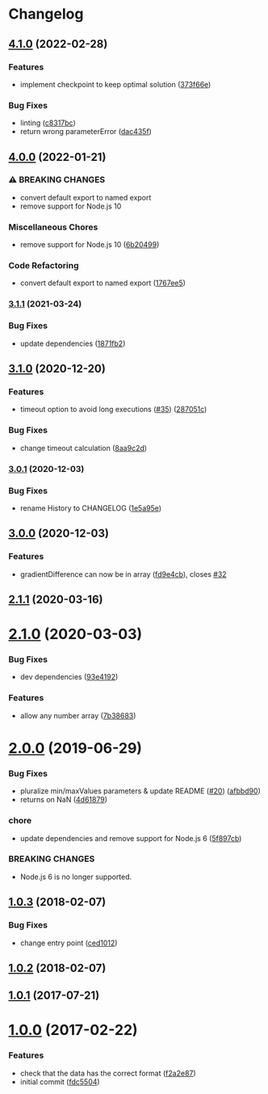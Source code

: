 # Changelog

## [4.1.0](https://www.github.com/mljs/levenberg-marquardt/compare/v4.0.0...v4.1.0) (2022-02-28)


### Features

* implement checkpoint to keep optimal solution ([373f66e](https://www.github.com/mljs/levenberg-marquardt/commit/373f66e1845edf9f28602ff51ee12ef119051e76))


### Bug Fixes

* linting ([c8317bc](https://www.github.com/mljs/levenberg-marquardt/commit/c8317bc28753976e1182cf9b381080a361d56aaa))
* return wrong parameterError ([dac435f](https://www.github.com/mljs/levenberg-marquardt/commit/dac435f91e45e21f2693634d6e2a67599b92ce0f))

## [4.0.0](https://www.github.com/mljs/levenberg-marquardt/compare/v3.1.1...v4.0.0) (2022-01-21)


### ⚠ BREAKING CHANGES

* convert default export to named export
* remove support for Node.js 10

### Miscellaneous Chores

* remove support for Node.js 10 ([6b20499](https://www.github.com/mljs/levenberg-marquardt/commit/6b204993283c2756618ce7b30ab88de5b2be0217))


### Code Refactoring

* convert default export to named export ([1767ee5](https://www.github.com/mljs/levenberg-marquardt/commit/1767ee520e8f53bb7ea2e6015c4992c92b3bd821))

### [3.1.1](https://www.github.com/mljs/levenberg-marquardt/compare/v3.1.0...v3.1.1) (2021-03-24)


### Bug Fixes

* update dependencies ([1871fb2](https://www.github.com/mljs/levenberg-marquardt/commit/1871fb215bf0cee91b9b8f7e1f0e7553dee35e0d))

## [3.1.0](https://www.github.com/mljs/levenberg-marquardt/compare/v3.0.1...v3.1.0) (2020-12-20)


### Features

* timeout option to avoid long executions ([#35](https://www.github.com/mljs/levenberg-marquardt/issues/35)) ([287051c](https://www.github.com/mljs/levenberg-marquardt/commit/287051c2dbe8a2ff6aa69553d9a75bc6ce115d65))


### Bug Fixes

* change timeout calculation ([8aa9c2d](https://www.github.com/mljs/levenberg-marquardt/commit/8aa9c2d75f1745dc94f8c495f01be0845309cf5b))

### [3.0.1](https://www.github.com/mljs/levenberg-marquardt/compare/v3.0.0...v3.0.1) (2020-12-03)


### Bug Fixes

* rename History to CHANGELOG ([1e5a95e](https://www.github.com/mljs/levenberg-marquardt/commit/1e5a95e0341c51c49b1f15a5b8544d8baaaf485c))

## [3.0.0](https://github.com/mljs/levenberg-marquardt/compare/v2.1.1...v3.0.0) (2020-12-03)


### Features

* gradientDifference can now be in array ([fd9e4cb](https://github.com/mljs/levenberg-marquardt/commit/fd9e4cbfbe24d8705277b91199f4e52e829b5053)), closes [#32](https://github.com/mljs/levenberg-marquardt/issues/32)

## [2.1.1](https://github.com/mljs/levenberg-marquardt/compare/v2.1.0...v2.1.1) (2020-03-16)



# [2.1.0](https://github.com/mljs/levenberg-marquardt/compare/v2.0.0...v2.1.0) (2020-03-03)


### Bug Fixes

* dev dependencies ([93e4192](https://github.com/mljs/levenberg-marquardt/commit/93e41925ac11d84b8913c9bc268500a9b7bde4f5))


### Features

* allow any number array ([7b38683](https://github.com/mljs/levenberg-marquardt/commit/7b38683ff3c1133e125fdb5486ce83527f03e9e9))



# [2.0.0](https://github.com/mljs/levenberg-marquardt/compare/v1.0.3...v2.0.0) (2019-06-29)


### Bug Fixes

* pluralize min/maxValues parameters & update README ([#20](https://github.com/mljs/levenberg-marquardt/issues/20)) ([afbbd90](https://github.com/mljs/levenberg-marquardt/commit/afbbd90))
* returns on NaN ([4d61879](https://github.com/mljs/levenberg-marquardt/commit/4d61879))


### chore

* update dependencies and remove support for Node.js 6 ([5f897cb](https://github.com/mljs/levenberg-marquardt/commit/5f897cb))


### BREAKING CHANGES

* Node.js 6 is no longer supported.



<a name="1.0.3"></a>
## [1.0.3](https://github.com/mljs/levenberg-marquardt/compare/v1.0.2...v1.0.3) (2018-02-07)


### Bug Fixes

* change entry point ([ced1012](https://github.com/mljs/levenberg-marquardt/commit/ced1012))



<a name="1.0.2"></a>
## [1.0.2](https://github.com/mljs/levenberg-marquardt/compare/v1.0.1...v1.0.2) (2018-02-07)



<a name="1.0.1"></a>
## [1.0.1](https://github.com/mljs/levenberg-marquardt/compare/v1.0.0...v1.0.1) (2017-07-21)



<a name="1.0.0"></a>
# [1.0.0](https://github.com/mljs/levenberg-marquardt/compare/fdc5504...v1.0.0) (2017-02-22)


### Features

* check that the data has the correct format ([f2a2e87](https://github.com/mljs/levenberg-marquardt/commit/f2a2e87))
* initial commit ([fdc5504](https://github.com/mljs/levenberg-marquardt/commit/fdc5504))
